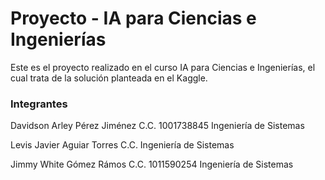 # Proyecto - IA para Ciencias e Ingenierías
Este es el proyecto realizado en el curso IA para Ciencias e Ingenierías, el cual trata de la solución planteada en el Kaggle.

### Integrantes
Davidson Arley Pérez Jiménez 
C.C. 1001738845
Ingeniería de Sistemas

Levis Javier Aguiar Torres
C.C. 
Ingeniería de Sistemas

Jimmy White Gómez Rámos
C.C. 1011590254
Ingeniería de Sistemas


